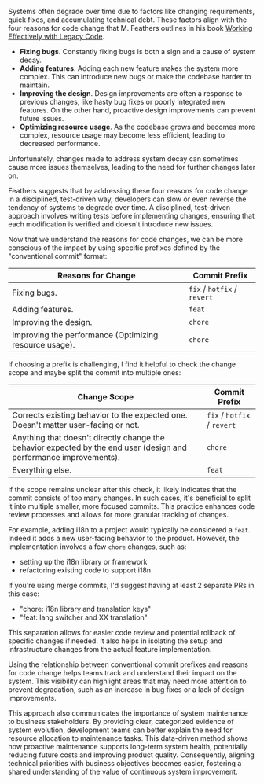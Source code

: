 Systems often degrade over time due to factors like changing requirements, quick fixes, and accumulating technical debt. These factors align with the four reasons for code change that M. Feathers outlines in his book <a href="https://archive.org/details/working-effectively-with-legacy-code" target="_blank" rel="noopener noreferrer">Working Effectively with Legacy Code</a>.

- **Fixing bugs**. Constantly fixing bugs is both a sign and a cause of system decay.
- **Adding features**. Adding each new feature makes the system more complex. This can introduce new bugs or make the codebase harder to maintain.
- **Improving the design**. Design improvements are often a response to previous changes, like hasty bug fixes or poorly integrated new features. On the other hand, proactive design improvements can prevent future issues.
- **Optimizing resource usage**. As the codebase grows and becomes more complex, resource usage may become less efficient, leading to decreased performance.

Unfortunately, changes made to address system decay can sometimes cause more issues themselves, leading to the need for further changes later on.

Feathers suggests that by addressing these four reasons for code change in a disciplined, test-driven way, developers can slow or even reverse the tendency of systems to degrade over time. A disciplined, test-driven approach involves writing tests before implementing changes, ensuring that each modification is verified and doesn't introduce new issues.

Now that we understand the reasons for code changes, we can be more conscious of the impact by using specific prefixes defined by the "conventional commit" format:

| Reasons for Change                                     | Commit Prefix               |
| ------------------------------------------------------ | --------------------------- |
| Fixing bugs.                                           | `fix` / `hotfix` / `revert` |
| Adding features.                                       | `feat`                      |
| Improving the design.                                  | `chore`                     |
| Improving the performance (Optimizing resource usage). | `chore`                     |

If choosing a prefix is challenging, I find it helpful to check the change scope and maybe split the commit into multiple ones:

| Change Scope                                                                                                       | Commit Prefix               |
| ------------------------------------------------------------------------------------------------------------------ | --------------------------- |
| Corrects existing behavior to the expected one. Doesn't matter user-facing or not.                                 | `fix` / `hotfix` / `revert` |
| Anything that doesn't directly change the behavior expected by the end user (design and performance improvements). | `chore`                     |
| Everything else.                                                                                                   | `feat`                      |

If the scope remains unclear after this check, it likely indicates that the commit consists of too many changes. In such cases, it's beneficial to split it into multiple smaller, more focused commits. This practice enhances code review processes and allows for more granular tracking of changes.

<div class="callout">

For example, adding i18n to a project would typically be considered a `feat`. Indeed it adds a new user-facing behavior to the product. However, the implementation involves a few `chore` changes, such as:
- setting up the i18n library or framework
- refactoring existing code to support i18n

If you're using merge commits, I'd suggest having at least 2 separate PRs in this case:
- "chore: i18n library and translation keys"
- "feat: lang switcher and XX translation"

This separation allows for easier code review and potential rollback of specific changes if needed. It also helps in isolating the setup and infrastructure changes from the actual feature implementation.

</div>

Using the relationship between conventional commit prefixes and reasons for code change helps teams track and understand their impact on the system. This visibility can highlight areas that may need more attention to prevent degradation, such as an increase in bug fixes or a lack of design improvements. 

This approach also communicates the importance of system maintenance to business stakeholders. By providing clear, categorized evidence of system evolution, development teams can better explain the need for resource allocation to maintenance tasks. This data-driven method shows how proactive maintenance supports long-term system health, potentially reducing future costs and improving product quality. Consequently, aligning technical priorities with business objectives becomes easier, fostering a shared understanding of the value of continuous system improvement.